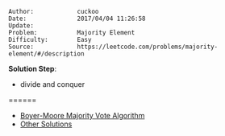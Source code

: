 
    Author:            cuckoo
    Date:              2017/04/04 11:26:58
    Update:            
    Problem:           Majority Element
    Difficulty:        Easy
    Source:            https://leetcode.com/problems/majority-element/#/description

__Solution Step__:
 - divide and conquer

======
 - [Boyer-Moore Majority Vote Algorithm](http://www.cs.utexas.edu/~moore/best-ideas/mjrty/)
 - [Other Solutions](https://discuss.leetcode.com/topic/17446/6-suggested-solutions-in-c-with-explanations)
